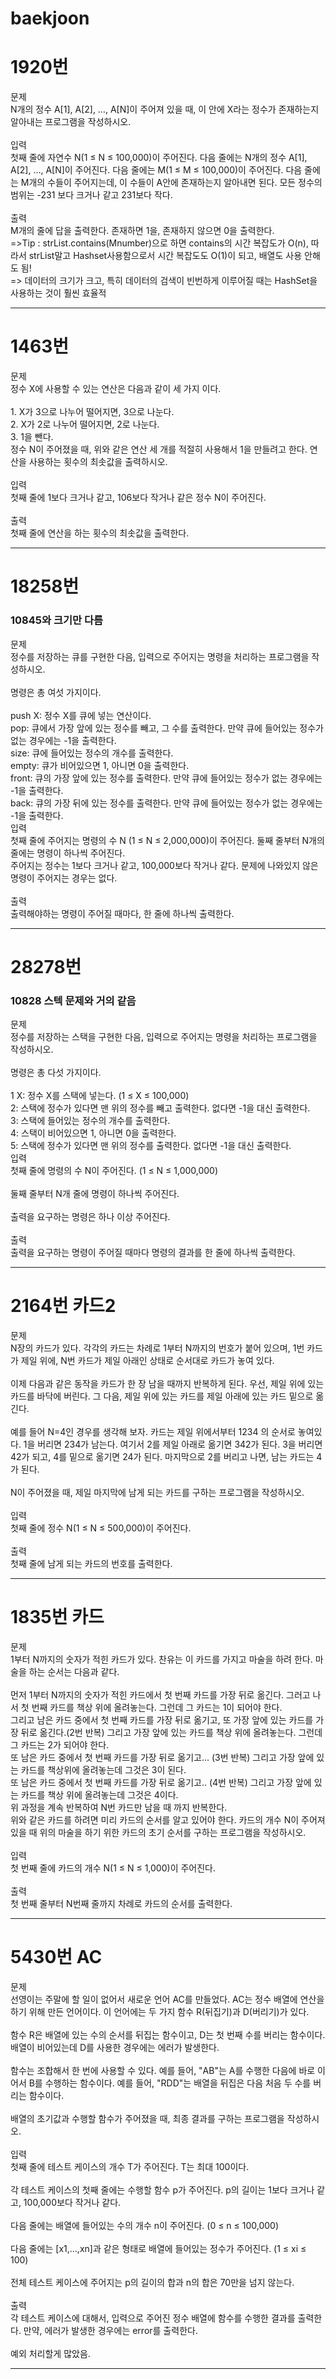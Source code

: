 # baekjoon
<h1>1920번</h1>
문제<br>
N개의 정수 A[1], A[2], …, A[N]이 주어져 있을 때, 이 안에 X라는 정수가 존재하는지 알아내는 프로그램을 작성하시오.<br>
<br>
입력<br>
첫째 줄에 자연수 N(1 ≤ N ≤ 100,000)이 주어진다. 다음 줄에는 N개의 정수 A[1], A[2], …, A[N]이 주어진다. 다음 줄에는 M(1 ≤ M ≤ 100,000)이 주어진다. 다음 줄에는 M개의 수들이 주어지는데, 이 수들이 A안에 존재하는지 알아내면 된다. 모든 정수의 범위는 -231 보다 크거나 같고 231보다 작다.<br>
<br>
출력<br>
M개의 줄에 답을 출력한다. 존재하면 1을, 존재하지 않으면 0을 출력한다.<br>
=>Tip : strList.contains(Mnumber)으로 하면 contains의 시간 복잡도가 O(n), 따라서 strList말고 Hashset사용함으로서 시간 복잡도도 O(1)이 되고, 배열도 사용 안해도 됨!<br>
=> 데이터의 크기가 크고, 특히 데이터의 검색이 빈번하게 이루어질 때는 HashSet을 사용하는 것이 훨씬 효율적<br>
<hr>
<h1>1463번</h1>
문제<br>
정수 X에 사용할 수 있는 연산은 다음과 같이 세 가지 이다.<br>
<br>
1. X가 3으로 나누어 떨어지면, 3으로 나눈다.<br>
2. X가 2로 나누어 떨어지면, 2로 나눈다.<br>
3. 1을 뺀다.<br>
정수 N이 주어졌을 때, 위와 같은 연산 세 개를 적절히 사용해서 1을 만들려고 한다. 연산을 사용하는 횟수의 최솟값을 출력하시오.<br>
<br>
입력<br>
첫째 줄에 1보다 크거나 같고, 106보다 작거나 같은 정수 N이 주어진다.<br>
<br>
출력<br>
첫째 줄에 연산을 하는 횟수의 최솟값을 출력한다.<br>
<hr>
<h1>18258번 <h3>10845와 크기만 다름</h3></h1>
문제<br>
정수를 저장하는 큐를 구현한 다음, 입력으로 주어지는 명령을 처리하는 프로그램을 작성하시오.<br>
<br>
명령은 총 여섯 가지이다.<br>
<br>
push X: 정수 X를 큐에 넣는 연산이다.<br>
pop: 큐에서 가장 앞에 있는 정수를 빼고, 그 수를 출력한다. 만약 큐에 들어있는 정수가 없는 경우에는 -1을 출력한다.<br>
size: 큐에 들어있는 정수의 개수를 출력한다.<br>
empty: 큐가 비어있으면 1, 아니면 0을 출력한다.<br>
front: 큐의 가장 앞에 있는 정수를 출력한다. 만약 큐에 들어있는 정수가 없는 경우에는 -1을 출력한다.<br>
back: 큐의 가장 뒤에 있는 정수를 출력한다. 만약 큐에 들어있는 정수가 없는 경우에는 -1을 출력한다.
<br>
입력<br>
첫째 줄에 주어지는 명령의 수 N (1 ≤ N ≤ 2,000,000)이 주어진다. 둘째 줄부터 N개의 줄에는 명령이 하나씩 주어진다.<br>
주어지는 정수는 1보다 크거나 같고, 100,000보다 작거나 같다. 문제에 나와있지 않은 명령이 주어지는 경우는 없다.<br>
<br>
출력<br>
출력해야하는 명령이 주어질 때마다, 한 줄에 하나씩 출력한다.<br>
<hr>
<h1>28278번 <h3>10828 스텍 문제와 거의 같음</h3></h1>
문제<br>
정수를 저장하는 스택을 구현한 다음, 입력으로 주어지는 명령을 처리하는 프로그램을 작성하시오.<br>
<br>
명령은 총 다섯 가지이다.<br>
<br>
1 X: 정수 X를 스택에 넣는다. (1 ≤ X ≤ 100,000)<br>
2: 스택에 정수가 있다면 맨 위의 정수를 빼고 출력한다. 없다면 -1을 대신 출력한다.<br>
3: 스택에 들어있는 정수의 개수를 출력한다.<br>
4: 스택이 비어있으면 1, 아니면 0을 출력한다.<br>
5: 스택에 정수가 있다면 맨 위의 정수를 출력한다. 없다면 -1을 대신 출력한다.
<br>
입력<br>
첫째 줄에 명령의 수 N이 주어진다. (1 ≤ N ≤ 1,000,000)<br>
<br>
둘째 줄부터 N개 줄에 명령이 하나씩 주어진다.<br>
<br>
출력을 요구하는 명령은 하나 이상 주어진다.<br>
<br>
출력<br>
출력을 요구하는 명령이 주어질 때마다 명령의 결과를 한 줄에 하나씩 출력한다.<br>
<hr>
<h1>2164번 카드2</h1>
문제<br>
N장의 카드가 있다. 각각의 카드는 차례로 1부터 N까지의 번호가 붙어 있으며, 1번 카드가 제일 위에, N번 카드가 제일 아래인 상태로 순서대로 카드가 놓여 있다.<br>
<br>
이제 다음과 같은 동작을 카드가 한 장 남을 때까지 반복하게 된다. 우선, 제일 위에 있는 카드를 바닥에 버린다. 그 다음, 제일 위에 있는 카드를 제일 아래에 있는 카드 밑으로 옮긴다.<br>
<br>
예를 들어 N=4인 경우를 생각해 보자. 카드는 제일 위에서부터 1234 의 순서로 놓여있다. 1을 버리면 234가 남는다. 여기서 2를 제일 아래로 옮기면 342가 된다. 3을 버리면 42가 되고, 4를 밑으로 옮기면 24가 된다. 마지막으로 2를 버리고 나면, 남는 카드는 4가 된다.<br>
<br>
N이 주어졌을 때, 제일 마지막에 남게 되는 카드를 구하는 프로그램을 작성하시오.<br>
<br>
입력<br>
첫째 줄에 정수 N(1 ≤ N ≤ 500,000)이 주어진다.<br>
<br>
출력<br>
첫째 줄에 남게 되는 카드의 번호를 출력한다.<br>
<hr>
<h1>1835번 카드</h1>
문제<br>
1부터 N까지의 숫자가 적힌 카드가 있다. 찬유는 이 카드를 가지고 마술을 하려 한다. 마술을 하는 순서는 다음과 같다.<br>
<br>
먼저 1부터 N까지의 숫자가 적힌 카드에서 첫 번째 카드를 가장 뒤로 옮긴다. 그러고 나서 첫 번째 카드를 책상 위에 올려놓는다. 그런데 그 카드는 1이 되어야 한다.<br>
그리고 남은 카드 중에서 첫 번째 카드를 가장 뒤로 옮기고, 또 가장 앞에 있는 카드를 가장 뒤로 옮긴다.(2번 반복) 그리고 가장 앞에 있는 카드를 책상 위에 올려놓는다. 그런데 그 카드는 2가 되어야 한다.<br>
또 남은 카드 중에서 첫 번째 카드를 가장 뒤로 옮기고... (3번 반복) 그리고 가장 앞에 있는 카드를 책상위에 올려놓는데 그것은 3이 된다.<br>
또 남은 카드 중에서 첫 번째 카드를 가장 뒤로 옮기고.. (4번 반복) 그리고 가장 앞에 있는 카드를 책상 위에 올려놓는데 그것은 4이다.<br>
위 과정을 계속 반복하여 N번 카드만 남을 때 까지 반복한다.<br>
위와 같은 카드를 하려면 미리 카드의 순서를 알고 있어야 한다. 카드의 개수 N이 주어져 있을 때 위의 마술을 하기 위한 카드의 초기 순서를 구하는 프로그램을 작성하시오.<br>
<br>
입력<br>
첫 번째 줄에 카드의 개수 N(1 ≤ N ≤ 1,000)이 주어진다.<br>
<br>
출력<br>
첫 번째 줄부터 N번째 줄까지 차례로 카드의 순서를 출력한다.<br>
<hr>
<h1>5430번 AC</h1>
문제<br>
선영이는 주말에 할 일이 없어서 새로운 언어 AC를 만들었다. AC는 정수 배열에 연산을 하기 위해 만든 언어이다. 이 언어에는 두 가지 함수 R(뒤집기)과 D(버리기)가 있다.<br>
<br>
함수 R은 배열에 있는 수의 순서를 뒤집는 함수이고, D는 첫 번째 수를 버리는 함수이다. 배열이 비어있는데 D를 사용한 경우에는 에러가 발생한다.<br>
<br>
함수는 조합해서 한 번에 사용할 수 있다. 예를 들어, "AB"는 A를 수행한 다음에 바로 이어서 B를 수행하는 함수이다. 예를 들어, "RDD"는 배열을 뒤집은 다음 처음 두 수를 버리는 함수이다.<br>
<br>
배열의 초기값과 수행할 함수가 주어졌을 때, 최종 결과를 구하는 프로그램을 작성하시오.<br>
<br>
입력<br>
첫째 줄에 테스트 케이스의 개수 T가 주어진다. T는 최대 100이다.<br>
<br>
각 테스트 케이스의 첫째 줄에는 수행할 함수 p가 주어진다. p의 길이는 1보다 크거나 같고, 100,000보다 작거나 같다.<br>
<br>
다음 줄에는 배열에 들어있는 수의 개수 n이 주어진다. (0 ≤ n ≤ 100,000)<br>
<br>
다음 줄에는 [x1,...,xn]과 같은 형태로 배열에 들어있는 정수가 주어진다. (1 ≤ xi ≤ 100)<br>
<br>
전체 테스트 케이스에 주어지는 p의 길이의 합과 n의 합은 70만을 넘지 않는다.<br>
<br>
출력<br>
각 테스트 케이스에 대해서, 입력으로 주어진 정수 배열에 함수를 수행한 결과를 출력한다. 만약, 에러가 발생한 경우에는 error를 출력한다.<br>
<br>
예외 처리할게 많았음.
<hr>
